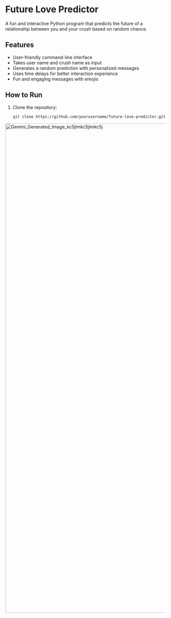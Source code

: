 # Future Love Predictor

A fun and interactive Python program that predicts the future of a relationship between you and your crush based on random chance.

## Features

- User-friendly command-line interface  
- Takes user name and crush name as input  
- Generates a random prediction with personalized messages  
- Uses time delays for better interaction experience  
- Fun and engaging messages with emojis

## How to Run

1. Clone the repository:  
   ```bash
   git clone https://github.com/yourusername/future-love-predictor.git

<img width="2816" height="1536" alt="Gemini_Generated_Image_kc5jlmkc5jlmkc5j" src="https://github.com/user-attachments/assets/477fb391-7cd6-4cd3-a801-970e98a00a91" />
